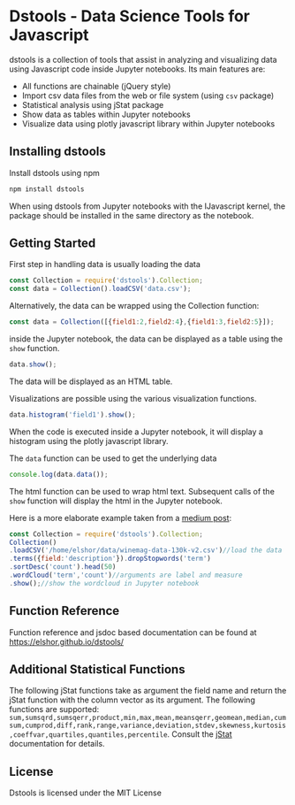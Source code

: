 Dstools - Data Science Tools for Javascript
===========================================

dstools is a collection of tools that assist in analyzing and visualizing data using Javascript code inside Jupyter notebooks. Its main features are:
* All functions are chainable (jQuery style)
* Import csv data files from the web or file system (using `csv` package)
* Statistical analysis using jStat package
* Show data as tables within Jupyter notebooks
* Visualize data using plotly javascript library within Jupyter notebooks

## Installing dstools
Install dstools using npm

```bash
npm install dstools
```

When using dstools from Jupyter notebooks with the IJavascript kernel, the package should be installed in the same directory as the notebook.

## Getting Started
First step in handling data is usually loading the data
```js
const Collection = require('dstools').Collection;
const data = Collection().loadCSV('data.csv');
```

Alternatively, the data can be wrapped using the Collection function:
```js
const data = Collection([{field1:2,field2:4},{field1:3,field2:5}]);
```

inside the Jupyter notebook, the data can be displayed as a table using the `show` function.
```js
data.show();
```
The data will be displayed as an HTML table.

Visualizations are possible using the various visualization functions.
```js
data.histogram('field1').show();
```
When the code is executed inside a Jupyter notebook, it will display a histogram using the plotly javascript library.

The `data` function can be used to get the underlying data
```js
console.log(data.data());
```
The html function can be used to wrap html text. Subsequent calls of the `show` function will display the html in the Jupyter notebook.

Here is a more elaborate example taken from a [medium post](https://medium.com/@elshor/learning-to-talk-about-wine-using-javascript-7b59d0e0a0f):
```js
const Collection = require('dstools').Collection;
Collection()
.loadCSV('/home/elshor/data/winemag-data-130k-v2.csv')//load the data
.terms({field:'description'}).dropStopwords('term')
.sortDesc('count').head(50)
.wordCloud('term','count')//arguments are label and measure
.show();//show the wordcloud in Jupyter notebook
```

## Function Reference
Function reference and jsdoc based documentation can be found at https://elshor.github.io/dstools/
## Additional Statistical Functions
The following jStat functions take as argument the field name and return the jStat function with the column vector as its argument. The following functions are supported: `sum,sumsqrd,sumsqerr,product,min,max,mean,meansqerr,geomean,median,cumsum,cumprod,diff,rank,range,variance,deviation,stdev,skewness,kurtosis,coeffvar,quartiles,quantiles,percentile`. Consult the [jStat](https://jstat.github.io/all.html) documentation for details.

## License
Dstools is licensed under the MIT License